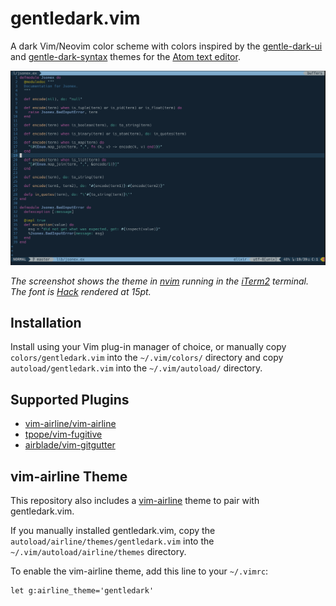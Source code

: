 # gentledark.vim

A dark Vim/Neovim color scheme with colors inspired by the [gentle-dark-ui](https://github.com/gentlelionstudios/gentle-dark-ui-atom) and
[gentle-dark-syntax](https://github.com/gentlelionstudios/gentle-dark-syntax-atom) themes for the [Atom text editor](https://atom.io/).

<img src="https://github.com/gentlelionstudios/gentledark.vim/raw/master/images/theme-preview.png" width="874" alt="Image of the Gentle Dark Theme">

*The screenshot shows the theme in [nvim](https://neovim.io) running in the [iTerm2](https://iterm2.com) terminal.  The font is [Hack](https://sourcefoundry.org/hack/) rendered at 15pt.*

## Installation

Install using your Vim plug-in manager of choice, or manually copy `colors/gentledark.vim` into the `~/.vim/colors/` directory and copy `autoload/gentledark.vim` into the `~/.vim/autoload/` directory.

## Supported Plugins

- [vim-airline/vim-airline](https://github.com/vim-airline/vim-airline)
- [tpope/vim-fugitive](https://github.com/tpope/vim-fugitive)
- [airblade/vim-gitgutter](https://github.com/airblade/vim-gitgutter)

## vim-airline Theme

This repository also includes a [vim-airline](https://github.com/vim-airline/vim-airline) theme to pair with
gentledark.vim.

If you manually installed gentledark.vim, copy the
`autoload/airline/themes/gentledark.vim` into the
`~/.vim/autoload/airline/themes` directory.

To enable the vim-airline theme, add this line to your `~/.vimrc`:

```vim
let g:airline_theme='gentledark'
```
